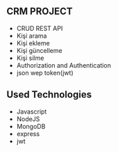 ## CRM PROJECT
- CRUD REST API
- Kişi arama
- Kişi ekleme
- Kişi güncelleme
- Kişi silme
- Authorization and Authentication
- json wep token(jwt)
## Used Technologies
- Javascript 
- NodeJS
- MongoDB
- express
- jwt
